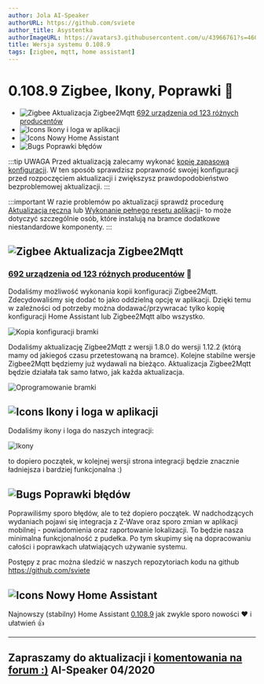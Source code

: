 ```yaml
---
author: Jola AI-Speaker
authorURL: https://github.com/sviete
author_title: Asystentka
authorImageURL: https://avatars3.githubusercontent.com/u/43966761?s=460&v=4
title: Wersja systemu 0.108.9
tags: [zigbee, mqtt, home assistant]
---
```


# 0.108.9 Zigbee, Ikony, Poprawki 🥳

- ![Zigbee](/img/en/blog/202004/honeybee.png) Aktualizacja Zigbee2Mqtt [692 urządzenia od 123 różnych producentów](https://www.zigbee2mqtt.io/information/supported_devices.html)
- ![Icons](/img/en/blog/202004/picture.png) Ikony i loga w aplikacji
- ![Icons](/img/en/blog/202004/house.png) Nowy Home Assistant
- ![Bugs](/img/en/blog/202004/bug.png) Poprawki błędów



<!--truncate-->

:::tip
UWAGA Przed aktualizacją zalecamy wykonać [kopię zapasową konfiguracji](/docs/ais_bramka_configuration_software#kopia-zapasowa-konfiguracji). W ten sposób sprawdzisz poprawność swojej konfiguracji przed rozpoczęciem aktualizacji i zwiększysz prawdopodobieństwo bezproblemowej aktualizacji.
:::

:::important
W razie problemów po aktualizacji sprawdź procedurę [Aktualizacja ręczna](/docs/ais_bramka_update_manual) lub [Wykonanie pełnego resetu aplikacji](/docs/ais_bramka_reset_ais_step_by_step)- to może dotyczyć szczególnie osób, które instalują na bramce dodatkowe niestandardowe komponenty.
:::

## ![Zigbee](/img/en/blog/202004/honeybee.png) Aktualizacja Zigbee2Mqtt

### [692 urządzenia od 123 różnych producentów](https://www.zigbee2mqtt.io/information/supported_devices.html) 🥰


Dodaliśmy możliwość wykonania kopii konfiguracji Zigbee2Mqtt. Zdecydowaliśmy się dodać to jako oddzielną opcję w aplikacji. Dzięki temu w zależności od potrzeby można dodawać/przywracać tylko kopię konfiguracji Home Assistant lub Zigbee2Mqtt albo wszystko.

![Kopia konfiguracji bramki](/img/en/bramka/config_ais_dom_section1_2.png)

Dodaliśmy aktualizację Zigbee2Mqtt z wersji 1.8.0 do wersji 1.12.2 (którą mamy od jakiegoś czasu przetestowaną na bramce). Kolejne stabilne wersje Zigbee2Mqtt będziemy już wydawali na bieżąco.
Aktualizacja Zigbee2Mqtt będzie działała tak samo łatwo, jak każda aktualizacja.

![Oprogramowanie bramki](/img/en/bramka/config_ais_dom_section1.png)




## ![Icons](/img/en/blog/202004/picture.png) Ikony i loga w aplikacji

Dodaliśmy ikony i loga do naszych integracji:

![Ikony](/img/en/blog/202004/icons_in_app.png)

to dopiero początek, w kolejnej wersji strona integracji będzie znacznie ładniejsza i bardziej funkcjonalna :)



## ![Bugs](/img/en/blog/202004/bug.png) Poprawki błędów

Poprawiliśmy sporo błędów, ale to też dopiero początek. W nadchodzących wydaniach pojawi się integracja z Z-Wave oraz sporo zmian w aplikacji mobilnej - powiadomienia oraz raportowanie lokalizacji.
To będzie nasza minimalna funkcjonalność z pudełka. Po tym skupimy się na dopracowaniu całości i poprawkach ułatwiających używanie systemu.


Postępy z prac można śledzić w naszych repozytoriach kodu na github https://github.com/sviete




## ![Icons](/img/en/blog/202004/house.png) Nowy Home Assistant

Najnowszy (stabilny) Home Assistant <a href="https://www.home-assistant.io/blog/2020/04/08/release-108/" target="_blank">0.108.9</a> jak zwykle sporo nowości ❤️ i ułatwień 👍 


----
Zapraszamy do aktualizacji i [komentowania na forum :)](https://ai-speaker.discourse.group/)
AI-Speaker 04/2020
----
